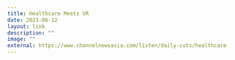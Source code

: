 ```yaml
---
title: Healthcare Meets VR
date: 2023-06-12
layout: link
description: ""
image: ""
external: https://www.channelnewsasia.com/listen/daily-cuts/healthcare-meets-vr-3555651
---
```

